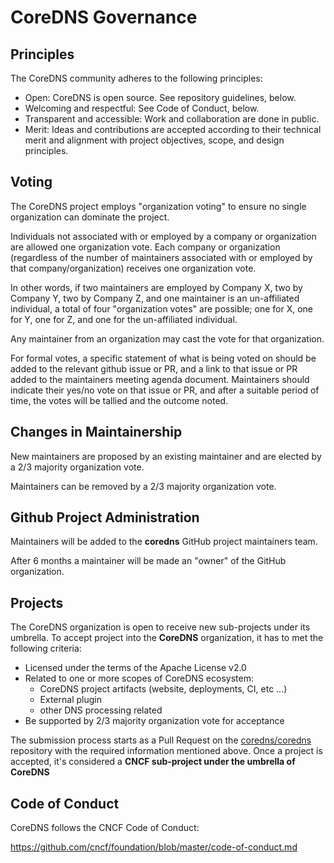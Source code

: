 # CoreDNS Governance

## Principles

The CoreDNS community adheres to the following principles:

- Open: CoreDNS is open source. See repository guidelines, below.
- Welcoming and respectful: See Code of Conduct, below.
- Transparent and accessible: Work and collaboration are done in public.
- Merit: Ideas and contributions are accepted according to their technical merit and alignment with project objectives, scope, and design principles.

## Voting

The CoreDNS project employs "organization voting" to ensure no single organization can dominate the project.

Individuals not associated with or employed by a company or organization are allowed one organization vote. Each company or organization (regardless of the number of maintainers associated with or employed by that company/organization) receives one organization vote.

In other words, if two maintainers are employed by Company X, two by Company Y, two by Company Z, and one maintainer is an un-affiliated individual, a total of four "organization votes" are possible; one for X, one for Y, one for Z, and one for the un-affiliated individual.

Any maintainer from an organization may cast the vote for that organization.

For formal votes, a specific statement of what is being voted on should be added to the relevant github issue or PR, and a link to that issue or PR added to the maintainers meeting agenda document. Maintainers should indicate their yes/no vote on that issue or PR, and after a suitable period of time, the votes will be tallied and the outcome noted.

## Changes in Maintainership

New maintainers are proposed by an existing maintainer and are elected by a 2/3 majority organization vote.

Maintainers can be removed by a 2/3 majority organization vote.

## Github Project Administration

Maintainers will be added to the __coredns__ GitHub project maintainers team.

After 6 months a maintainer will be made an "owner" of the GitHub organization.

## Projects

The CoreDNS organization is open to receive new sub-projects under its umbrella.
To accept project into the __CoreDNS__ organization, it has to met the following criteria:

- Licensed under the terms of the Apache License v2.0
- Related to one or more scopes of CoreDNS ecosystem:
  - CoreDNS project artifacts (website, deployments, CI, etc ...)
  - External plugin
  - other DNS processing related
- Be supported by 2/3 majority organization vote for acceptance

The submission process starts as a Pull Request on the [coredns/coredns](https://github.com/coredns/coredns) repository with the required information mentioned above.
Once a project is accepted, it's considered a __CNCF sub-project under the umbrella of CoreDNS__

## Code of Conduct

CoreDNS follows the CNCF Code of Conduct:

https://github.com/cncf/foundation/blob/master/code-of-conduct.md
